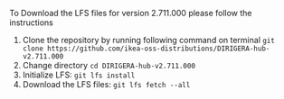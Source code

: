 To Download the LFS files for version 2.711.000 please follow the instructions

1. Clone the repository by running following command on terminal `git clone https://github.com/ikea-oss-distributions/DIRIGERA-hub-v2.711.000`
2. Change directory `cd DIRIGERA-hub-v2.711.000`
3. Initialize LFS: `git lfs install`
4. Download the LFS files: `git lfs fetch --all`
